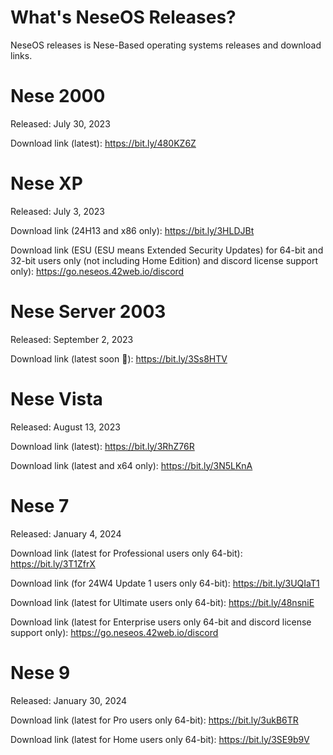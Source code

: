 # What's NeseOS Releases?
NeseOS releases is Nese-Based operating systems releases and download links.

# Nese 2000
Released: July 30, 2023

Download link (latest): https://bit.ly/480KZ6Z

# Nese XP
Released: July 3, 2023

Download link (24H13 and x86 only): https://bit.ly/3HLDJBt

Download link (ESU (ESU means Extended Security Updates) for 64-bit and 32-bit users only (not including Home Edition) and discord license support only):
https://go.neseos.42web.io/discord

# Nese Server 2003
Released: September 2, 2023

Download link (latest soon 👀):
https://bit.ly/3Ss8HTV

# Nese Vista
Released: August 13, 2023 

Download link (latest):
https://bit.ly/3RhZ76R

Download link (latest and x64 only):
https://bit.ly/3N5LKnA

# Nese 7
Released: January 4, 2024

Download link (latest for Professional users only 64-bit): https://bit.ly/3T1ZfrX

Download link (for 24W4 Update 1 users only 64-bit):
https://bit.ly/3UQIaT1

Download link (latest for Ultimate users only 64-bit): https://bit.ly/48nsniE

Download link (latest for Enterprise users only 64-bit and discord license support only): https://go.neseos.42web.io/discord


# Nese 9
Released: January 30, 2024

Download link (latest for Pro users only 64-bit): https://bit.ly/3ukB6TR

Download link (latest for Home users only 64-bit): https://bit.ly/3SE9b9V
